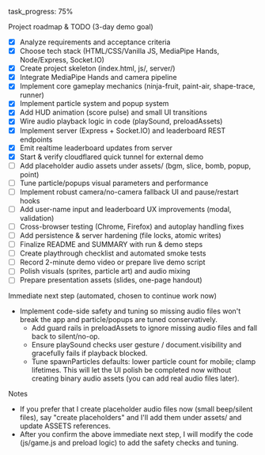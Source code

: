 task_progress: 75%

Project roadmap & TODO (3-day demo goal)
- [x] Analyze requirements and acceptance criteria
- [x] Choose tech stack (HTML/CSS/Vanilla JS, MediaPipe Hands, Node/Express, Socket.IO)
- [x] Create project skeleton (index.html, js/, server/)
- [x] Integrate MediaPipe Hands and camera pipeline
- [x] Implement core gameplay mechanics (ninja-fruit, paint-air, shape-trace, runner)
- [x] Implement particle system and popup system
- [x] Add HUD animation (score pulse) and small UI transitions
- [x] Wire audio playback logic in code (playSound, preloadAssets)
- [x] Implement server (Express + Socket.IO) and leaderboard REST endpoints
- [x] Emit realtime leaderboard updates from server
- [x] Start & verify cloudflared quick tunnel for external demo
- [ ] Add placeholder audio assets under assets/ (bgm, slice, bomb, popup, point)
- [ ] Tune particle/popups visual parameters and performance
- [ ] Implement robust camera/no-camera fallback UI and pause/restart hooks
- [ ] Add user-name input and leaderboard UX improvements (modal, validation)
- [ ] Cross-browser testing (Chrome, Firefox) and autoplay handling fixes
- [ ] Add persistence & server hardening (file locks, atomic writes)
- [ ] Finalize README and SUMMARY with run & demo steps
- [ ] Create playthrough checklist and automated smoke tests
- [ ] Record 2-minute demo video or prepare live demo script
- [ ] Polish visuals (sprites, particle art) and audio mixing
- [ ] Prepare presentation assets (slides, one-page handout)

Immediate next step (automated, chosen to continue work now)
- Implement code-side safety and tuning so missing audio files won't break the app and particle/popups are tuned conservatively.
  - Add guard rails in preloadAssets to ignore missing audio files and fall back to silent/no-op.
  - Ensure playSound checks user gesture / document.visibility and gracefully fails if playback blocked.
  - Tune spawnParticles defaults: lower particle count for mobile; clamp lifetimes.
This will let the UI polish be completed now without creating binary audio assets (you can add real audio files later).

Notes
- If you prefer that I create placeholder audio files now (small beep/silent files), say "create placeholders" and I'll add them under assets/ and update ASSETS references.
- After you confirm the above immediate next step, I will modify the code (js/game.js and preload logic) to add the safety checks and tuning.
